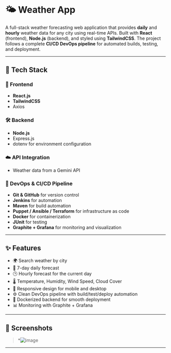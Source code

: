 # 🌤️ Weather App

A full-stack weather forecasting web application that provides **daily** and **hourly** weather data for any city using real-time APIs. Built with **React** (frontend), **Node.js** (backend), and styled using **TailwindCSS**. The project follows a complete **CI/CD DevOps pipeline** for automated builds, testing, and deployment.

---

## 🔧 Tech Stack

### 🚀 Frontend
- **React.js**
- **TailwindCSS**
- Axios

### 🛠 Backend
- **Node.js**
- Express.js
- dotenv for environment configuration

### ☁️ API Integration
- Weather data from a Gemini API 

### 🔁 DevOps & CI/CD Pipeline
- **Git & GitHub** for version control
- **Jenkins** for automation
- **Maven** for build automation
- **Puppet / Ansible / Terraform** for infrastructure as code
- **Docker** for containerization
- **JUnit** for testing
- **Graphite + Grafana** for monitoring and visualization

---

## ✨ Features

- 🌍 Search weather by city
- 📆 7-day daily forecast
- 🕒 Hourly forecast for the current day
- 🌡 Temperature, Humidity, Wind Speed, Cloud Cover
- 📱 Responsive design for mobile and desktop
- ⚙️ Clean DevOps pipeline with build/test/deploy automation
- 🐳 Dockerized backend for smooth deployment
- 📊 Monitoring with Graphite + Grafana

---

## 📸 Screenshots

> *![image](https://github.com/user-attachments/assets/d1079a8c-22b2-40d4-a191-21ad185215b5)

---


